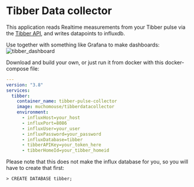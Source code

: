 # Tibber Data collector
This application reads Realtime measurements from your Tibber pulse via the [Tibber API](https://developer.tibber.com/explorer), and writes datapoints to influxdb.

Use together with something like Grafana to make dashboards:
![tibber_dashboard](https://user-images.githubusercontent.com/5667385/140745787-6ebfbdbf-1218-4862-b743-38f6bc25b277.PNG)

Download and build your own, or just run it from docker with this docker-compose file:

``` yaml
---
version: "3.8"
services:
  tibber:
    container_name: tibber-pulse-collector
    image: muchomouse/tibberdatacollector
    environment:
      - influxHost=your_host
      - influxPort=8086
      - influxUser=your_user
      - influxPassword=your_password
      - influxDatabase=tibber
      - tibberAPIKey=your_token_here
      - tibberHomeId=your_tibber_homeid
```

Please note that this does not make the influx database for you, so you will have to create that first:

``` shell-session
> CREATE DATABASE tibber;
```
